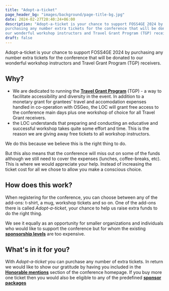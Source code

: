 ```yaml
---
title: "Adopt-a-ticket"
page_header_bg: "images/background/page-title-bg.jpg"
date: 2024-02-27T20:40:24+06:00
description: "Adopt-a-ticket is your chance to support FOSS4GE 2024 by
purchasing any number extra tickets for the conference that will be donated to
our wonderful workshop instructors and Travel Grant Program (TGP) receivers."
draft: false
---
```


Adopt-a-ticket is your chance to support FOSS4GE 2024 by purchasing any number
extra tickets for the conference that will be donated to our wonderful workshop
instructors and Travel Grant Program (TGP) receivers.

## Why?
- We are dedicated to running the
[**Travel Grant Program**](../../registration/travel-grant/) (TGP) - a way to
facilitate accessibility and diversity in the event. In addition to a
monetary grant for grantees' travel and accomodation expenses handled in
co-operation with OSGeo, the LOC will grant free access to the conference main
days plus one workshop of choice for all Travel Grant receivers.
- the LOC understands that preparing and conducting an educative and
successful workshop takes quite some effort and time. This is the reason we are
giving away free tickets to all workshop instructors.

We do this because we believe this is the right thing to do.

But this also means that the conference will miss out on some of the funds
although we still need to cover the expenses (lunches, coffee-breaks, etc).
This is where we would appreciate your help. Instead of increasing the ticket
cost for all we chose to allow you make a conscious choice.

## How does this work?
When registering for the conference, you can choose between any of the add-ons:
t-shirt, a mug, workshop tickets and so on. One of the add-ons there is
called _Adopt-a-ticket_, your chance to help us raise extra funds to do the
right thing.

We see it equally as an opportunity for smaller organizations and individuals
who would like to support the conference but for whom the existing
[**sponsorship levels**](../../call-for-sponsors/) are too expensive.

## What's in it for you?
With _Adopt-a-ticket_ you can purchase any number of extra tickets. In return
we would like to show our gratitude by having you included in the
[**Honorable mentions**](#) section of the conference homepage. If you buy
more one ticket then you would also be eligible to any of the predefined
[**sponsor packages**](../../call-for-sponsors/)
